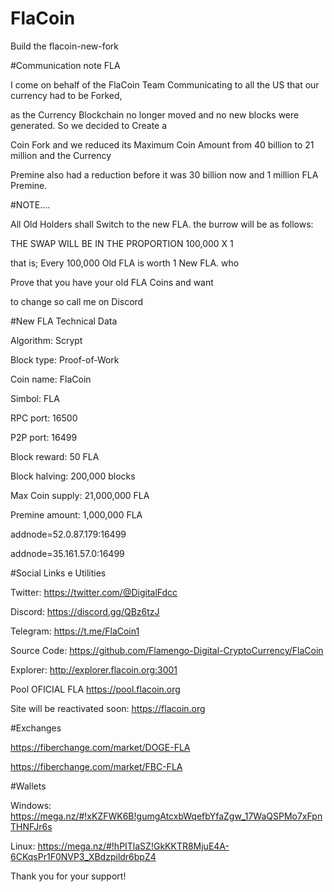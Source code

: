 # FlaCoin

Build the flacoin-new-fork



#Communication note FLA



I come on behalf of the FlaCoin Team Communicating to all the US that our currency had to be Forked,
 
as the Currency Blockchain no longer moved and no new blocks were generated. So we decided to Create a

Coin Fork and we reduced its Maximum Coin Amount from 40 billion to 21 million and the Currency

Premine also had a reduction before it was 30 billion now and 1 million FLA Premine.


#NOTE....


All Old Holders shall Switch to the new FLA. the burrow will be as follows:

THE SWAP WILL BE IN THE PROPORTION 100,000 X 1

that is; Every 100,000 Old FLA is worth 1 New FLA. who

Prove that you have your old FLA Coins and want

to change so call me on Discord




#New FLA Technical Data




Algorithm: Scrypt

Block type: Proof-of-Work

Coin name: FlaCoin

Simbol: FLA

RPC port: 16500

P2P port: 16499

Block reward: 50 FLA

Block halving: 200,000 blocks

Max Coin supply: 21,000,000 FLA

Premine amount: 1,000,000 FLA

addnode=52.0.87.179:16499

addnode=35.161.57.0:16499


#Social Links e Utilities


Twitter: https://twitter.com/@DigitalFdcc

Discord: https://discord.gg/QBz6tzJ

Telegram: https://t.me/FlaCoin1

Source Code: https://github.com/Flamengo-Digital-CryptoCurrency/FlaCoin

Explorer: http://explorer.flacoin.org:3001

Pool OFICIAL FLA https://pool.flacoin.org

Site will be reactivated soon: https://flacoin.org


#Exchanges


https://fiberchange.com/market/DOGE-FLA

https://fiberchange.com/market/FBC-FLA


#Wallets


Windows: https://mega.nz/#!xKZFWK6B!gumgAtcxbWqefbYfaZgw_17WaQSPMo7xFpnTHNFJr6s


Linux: https://mega.nz/#!hPITlaSZ!GkKKTR8MjuE4A-6CKqsPr1F0NVP3_XBdzpildr6bpZ4


Thank you for your support!
